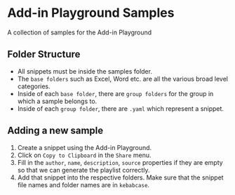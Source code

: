 # Add-in Playground Samples
A collection of samples for the Add-in Playground

## Folder Structure
- All snippets must be inside the samples folder.
- The `base folders` such as Excel, Word etc. are all the various broad level categories.
- Inside of each `base folder`, there are `group folders` for the group in which a sample belongs to.
- Inside of each `group folder`, there are `.yaml` which represent a snippet.

## Adding a new sample

1. Create a snippet using the Add-in Playground.
2. Click on `Copy to Clipboard` in the `Share` menu.
3. Fill in the `author`, `name`, `description`, `source` properties if they are empty so that we can generate the playlist correctly.
4. Add that snippet into the respective folders. Make sure that the snippet file names and folder names are in `kebabcase`.